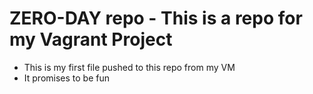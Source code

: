 # ZERO-DAY repo - This is a repo for my Vagrant Project
* This is my first file pushed to this repo from my VM
* It promises to be fun
